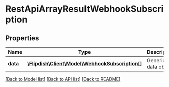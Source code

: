 # RestApiArrayResultWebhookSubscription

## Properties
Name | Type | Description | Notes
------------ | ------------- | ------------- | -------------
**data** | [**\Flipdish\Client\Model\WebhookSubscription[]**](WebhookSubscription.md) | Generic data object. | 

[[Back to Model list]](../README.md#documentation-for-models) [[Back to API list]](../README.md#documentation-for-api-endpoints) [[Back to README]](../README.md)


